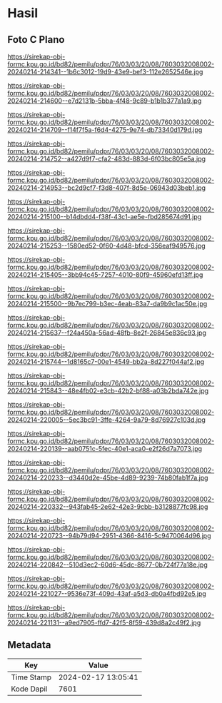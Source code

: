 # Hasil

## Foto C Plano

https://sirekap-obj-formc.kpu.go.id/bd82/pemilu/pdpr/76/03/03/20/08/7603032008002-20240214-214341--1b6c3012-19d9-43e9-bef3-112e2652546e.jpg

https://sirekap-obj-formc.kpu.go.id/bd82/pemilu/pdpr/76/03/03/20/08/7603032008002-20240214-214600--e7d2131b-5bba-4f48-9c89-b1b1b377a1a9.jpg

https://sirekap-obj-formc.kpu.go.id/bd82/pemilu/pdpr/76/03/03/20/08/7603032008002-20240214-214709--f14f7f5a-f6d4-4275-9e74-db73340d179d.jpg

https://sirekap-obj-formc.kpu.go.id/bd82/pemilu/pdpr/76/03/03/20/08/7603032008002-20240214-214752--a427d9f7-cfa2-483d-883d-6f03bc805e5a.jpg

https://sirekap-obj-formc.kpu.go.id/bd82/pemilu/pdpr/76/03/03/20/08/7603032008002-20240214-214953--bc2d9cf7-f3d8-407f-8d5e-06943d03beb1.jpg

https://sirekap-obj-formc.kpu.go.id/bd82/pemilu/pdpr/76/03/03/20/08/7603032008002-20240214-215100--b14dbdd4-f38f-43c1-ae5e-fbd285674d91.jpg

https://sirekap-obj-formc.kpu.go.id/bd82/pemilu/pdpr/76/03/03/20/08/7603032008002-20240214-215253--1580ed52-0f60-4d48-bfcd-356eaf949576.jpg

https://sirekap-obj-formc.kpu.go.id/bd82/pemilu/pdpr/76/03/03/20/08/7603032008002-20240214-215405--3bb94c45-7257-4010-80f9-45960efd13ff.jpg

https://sirekap-obj-formc.kpu.go.id/bd82/pemilu/pdpr/76/03/03/20/08/7603032008002-20240214-215500--9b7ec799-b3ec-4eab-83a7-da9b9c1ac50e.jpg

https://sirekap-obj-formc.kpu.go.id/bd82/pemilu/pdpr/76/03/03/20/08/7603032008002-20240214-215637--f24a450a-56ad-48fb-8e2f-26845e836c93.jpg

https://sirekap-obj-formc.kpu.go.id/bd82/pemilu/pdpr/76/03/03/20/08/7603032008002-20240214-215744--1d8165c7-00e1-4549-bb2a-8d227f044af2.jpg

https://sirekap-obj-formc.kpu.go.id/bd82/pemilu/pdpr/76/03/03/20/08/7603032008002-20240214-215843--48e4fb02-e3cb-42b2-bf88-a03b2bda742e.jpg

https://sirekap-obj-formc.kpu.go.id/bd82/pemilu/pdpr/76/03/03/20/08/7603032008002-20240214-220005--5ec3bc91-3ffe-4264-9a79-8d76927c103d.jpg

https://sirekap-obj-formc.kpu.go.id/bd82/pemilu/pdpr/76/03/03/20/08/7603032008002-20240214-220139--aab0751c-5fec-40e1-aca0-e2f26d7a7073.jpg

https://sirekap-obj-formc.kpu.go.id/bd82/pemilu/pdpr/76/03/03/20/08/7603032008002-20240214-220233--d3440d2e-45be-4d89-9239-74b80fab1f7a.jpg

https://sirekap-obj-formc.kpu.go.id/bd82/pemilu/pdpr/76/03/03/20/08/7603032008002-20240214-220332--943fab45-2e62-42e3-9cbb-b3128877fc98.jpg

https://sirekap-obj-formc.kpu.go.id/bd82/pemilu/pdpr/76/03/03/20/08/7603032008002-20240214-220723--94b79d94-2951-4366-8416-5c9470064d96.jpg

https://sirekap-obj-formc.kpu.go.id/bd82/pemilu/pdpr/76/03/03/20/08/7603032008002-20240214-220842--510d3ec2-60d6-45dc-8677-0b724f77a18e.jpg

https://sirekap-obj-formc.kpu.go.id/bd82/pemilu/pdpr/76/03/03/20/08/7603032008002-20240214-221027--9536e73f-409d-43af-a5d3-db0a4fbd92e5.jpg

https://sirekap-obj-formc.kpu.go.id/bd82/pemilu/pdpr/76/03/03/20/08/7603032008002-20240214-221131--a9ed7905-ffd7-42f5-8f59-439d8a2c49f2.jpg


## Metadata

| Key        | Value               |
| ---------- | ------------------- |
| Time Stamp | 2024-02-17 13:05:41 |
| Kode Dapil | 7601                |



